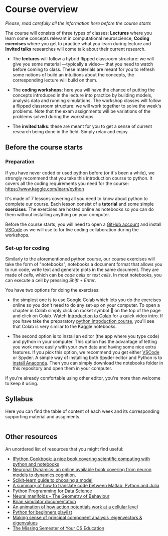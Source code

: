 # Course overview

*Please, read carefully all the information here before the course starts*

The course will consists of three types of classes: **Lectures** where you learn some concepts relevant in computational neuroscience, **Coding exercises** where you get to practice what you learn during lecture and **Invited talks** researches will come talk about their current research.

  * The **lectures** will follow a hybrid flipped classroom structure: we will give you some material —typically a video— that you need to watch before coming to class. These materials are meant for you to refresh some notions of build an intuitions about the concepts, the corresponding lecture will build on them.

  * The **coding workshops**: here you will have the chance of putting the concepts introduced in the lecture into practice by building models, analysis data and running simulations. The workshop classes will follow a flipped classroom structure: we will work together to solve the week's problems. Note that the exam assignments will be variations of the problems solved during the workshops.

  * The **invited talks**: these are meant for you to get a sense of current research being done in the field. Simply relax and enjoy.  



## Before the course starts

### Preparation

If you have never coded or used python before (or it's been a while), we strongly recommend that you take this introduction course to python. It covers all the coding requirements you need for the course: https://www.kaggle.com/learn/python

It's made of 7 lessons covering all you need to know about python to complete our course. Each lesson consist of a **tutorial** and some simple **exercises**. The exercises are hosted online as notebooks so you can do them without installing anything on your computer. 

Before the course starts, you will need to open a [GitHub account](https://github.com/) and install [VSCode](https://code.visualstudio.com/download) as we will use to for live coding collaboration during the workshops.

### Set-up for coding

Similarly to the aforementioned python course, our course exercises will take the form of "notebooks", notebooks a document format that allows you to run code, write text and generate plots in the same document. They are made of *cells*, which can be *code cells* or *text cells*. In most notebooks, you can execute a cell by pressing *Shift + Enter*.

You have two options for doing the exercises: 
  * the simplest one is to use Google Colab which lets you do the exercises online so you don't need to do any set-up on your computer. To open a chapter in Colab simply click on rocket symbol 🚀 on the top of the page and click on Colab. Watch [Introduction to Colab](https://www.youtube.com/watch?v=inN8seMm7UI) for a quick video intro. If you have take the preparatory [python introduction course](https://www.kaggle.com/learn/python), you'll see that Colab is very similar to the Kaggle notebooks.

  * The second option is to install an editor (the app where you type code) and python in your computer. This option has the advantage of letting you work more easily with your own data and having some nice extra features. If you pick this option, we recommend you get either [VSCode](https://code.visualstudio.com/download) or Spyder. A simple way of installing both Spyder editor and Python is to [install Anaconda](https://www.anaconda.com/products/distribution). Then you can simply download the notebooks folder in this repository and open them in your computer.

If you're already comfortable using other editor, you're more than welcome to keep it using. 

## Syllabus

Here you can find the table of content of each week and its corresponding supporting material and assgiments.

```{tableofcontents}
```


## Other resources

An unordered list of resources that you might find useful:

* <a href="https://ipython-books.github.io/">IPython Cookbook: a nice book covering scientific computing with python and notebooks </a>  
* <a href="https://neuronaldynamics.epfl.ch/index.html">Neuronal Dynamics: an online available book covering from neuron models to dynamics cognition.</a>  
* <a href="https://scikit-learn.org/stable/tutorial/machine_learning_map/index.html">Scikit-learn guide to choosing a model </a>  
* <a href="https://cheatsheets.quantecon.org/ ">A summary of how to translate code between Matlab, Python and Julia  </a>  
* <a href="https://www.tomasbeuzen.com/python-programming-for-data-science/README.html ">Python Programming for Data Science  </a>  
* <a href="https://youtu.be/QHj9uVmwA_0">Neural manifolds - The Geometry of Behaviour  </a>  
* <a href="https://brian2.readthedocs.io/en/stable/user/index.html  ">Brian simulator documentation  </a>  
* <a href="https://www.youtube.com/watch?v=oa6rvUJlg7o">An animation of how action potentials work at a cellular level  </a>   
* <a href="https://www.youtube.com/watch?v=YYXdXT2l-Gg&list=PL-osiE80TeTskrapNbzXhwoFUiLCjGgY7">Python for beginners playlist  </a>    
* <a href="https://stats.stackexchange.com/questions/2691/making-sense-of-principal-component-analysis-eigenvectors-eigenvalues">Making sense of principal component analysis, eigenvectors & eigenvalues  </a>    
* <a href="https://missing.csail.mit.edu/0"> The Missing Semester of Your CS Education </a>  
